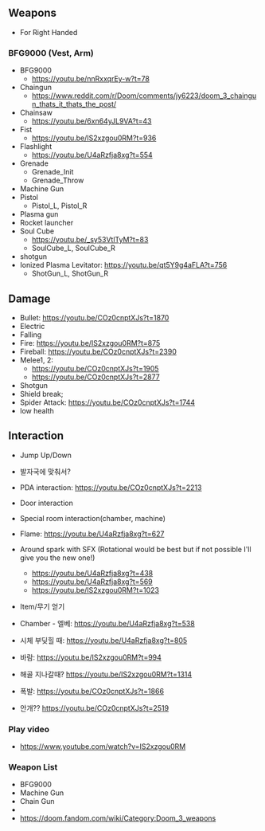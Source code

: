 ## Weapons
* For Right Handed

### BFG9000 (Vest, Arm)
* BFG9000
  * https://youtu.be/nnRxxqrEy-w?t=78
* Chaingun
  * https://www.reddit.com/r/Doom/comments/jy6223/doom_3_chaingun_thats_it_thats_the_post/
* Chainsaw
  * https://youtu.be/6xn64yJL9VA?t=43
* Fist
  * https://youtu.be/IS2xzgou0RM?t=936
* Flashlight
  * https://youtu.be/U4aRzfja8xg?t=554
* Grenade
  * Grenade_Init
  * Grenade_Throw
* Machine Gun
* Pistol
  * Pistol_L, Pistol_R
* Plasma gun
* Rocket launcher
* Soul Cube
  * https://youtu.be/_sy53VtlTyM?t=83
  * SoulCube_L, SoulCube_R
* shotgun
* Ionized Plasma Levitator: https://youtu.be/qt5Y9g4aFLA?t=756
  * ShotGun_L,  ShotGun_R

## Damage
* Bullet: https://youtu.be/COz0cnptXJs?t=1870
* Electric
* Falling
* Fire: https://youtu.be/IS2xzgou0RM?t=875
* Fireball: https://youtu.be/COz0cnptXJs?t=2390
* Melee1, 2: 
  * https://youtu.be/COz0cnptXJs?t=1905
  * https://youtu.be/COz0cnptXJs?t=2877
* Shotgun
* Shield break;
* Spider Attack: https://youtu.be/COz0cnptXJs?t=1744
* low health

## Interaction
* Jump Up/Down
* 발자국에 맞춰서?
* PDA interaction: https://youtu.be/COz0cnptXJs?t=2213
* Door interaction
* Special room interaction(chamber, machine)
* Flame: https://youtu.be/U4aRzfja8xg?t=627
* Around spark with SFX (Rotational would be best but if not possible I'll give you the new one!)
  * https://youtu.be/U4aRzfja8xg?t=438
  * https://youtu.be/U4aRzfja8xg?t=569
  * https://youtu.be/IS2xzgou0RM?t=1023
* Item/무기 얻기 
* Chamber - 엘베: https://youtu.be/U4aRzfja8xg?t=538

* 시체 부딪힐 때: https://youtu.be/U4aRzfja8xg?t=805
* 바람: https://youtu.be/IS2xzgou0RM?t=994
* 해골 지나갈때? https://youtu.be/IS2xzgou0RM?t=1314
* 폭발: https://youtu.be/COz0cnptXJs?t=1866
* 안개?? https://youtu.be/COz0cnptXJs?t=2519






### Play video
* https://www.youtube.com/watch?v=IS2xzgou0RM

### Weapon List
* BFG9000
* Machine Gun
* Chain Gun
* 
* https://doom.fandom.com/wiki/Category:Doom_3_weapons
